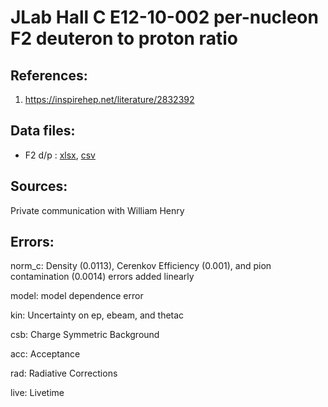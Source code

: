 # JLab Hall C E12-10-002 per-nucleon F2 deuteron to proton ratio

## References: 

1. https://inspirehep.net/literature/2832392

## Data files: 
  * F2 d/p     : [xlsx](../dataframe/10042.xlsx), [csv](../dataframe/csv/10042.csv)   


## Sources:

Private communication with William Henry

## Errors:

norm_c: Density (0.0113), Cerenkov Efficiency (0.001), and pion contamination (0.0014) errors added linearly

model: model dependence error

kin: Uncertainty on ep, ebeam, and thetac

csb: Charge Symmetric Background

acc: Acceptance

rad: Radiative Corrections

live: Livetime
